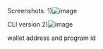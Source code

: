 Screenshots:
1)![image](https://github.com/user-attachments/assets/c1fb177d-802b-4221-b5de-ed485992f998)

CLI version
2)![image](https://github.com/user-attachments/assets/ded1d405-b779-4f87-ae8d-ff4b07fdd0c2)

wallet address and program id
